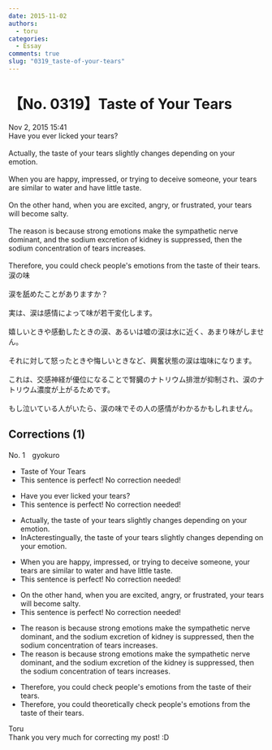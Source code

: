 ```yaml
---
date: 2015-11-02
authors:
  - toru
categories:
  - Essay
comments: true
slug: "0319_taste-of-your-tears"
---
```


# 【No. 0319】Taste of Your Tears
<div class="date">Nov 2, 2015 15:41</div>
<div id="post"><div id="body_show_ori">
Have you ever licked your tears?<br/><br/>Actually, the taste of your tears slightly changes depending on your emotion.<br/><br/>When you are happy, impressed, or trying to deceive someone, your tears are similar to water and have little taste.<br/><br/>On the other hand, when you are excited, angry, or frustrated, your tears will become salty.<br/><br/>The reason is because strong emotions make the sympathetic nerve dominant, and the sodium excretion of kidney is suppressed, then the sodium concentration of tears increases.<br/><br/>Therefore, you could check people's emotions from the taste of their tears.
</div></div>

<!-- more -->

<div id="post_ja"><div id="body_show_mo">
涙の味<br/><br/>涙を舐めたことがありますか？<br/><br/>実は、涙は感情によって味が若干変化します。<br/><br/>嬉しいときや感動したときの涙、あるいは嘘の涙は水に近く、あまり味がしません。<br/><br/>それに対して怒ったときや悔しいときなど、興奮状態の涙は塩味になります。<br/><br/>これは、交感神経が優位になることで腎臓のナトリウム排泄が抑制され、涙のナトリウム濃度が上がるためです。<br/><br/>もし泣いている人がいたら、涙の味でその人の感情がわかるかもしれません。
</div></div>

## Corrections (1)
<div id="block"><div class="first_name"> No. 1　<span class="just_name">gyokuro</span></div><div id="block2">
<ul class="correction_field">
<li class="incorrect">Taste of Your Tears</li>
<li class="corrected perfect">This sentence is perfect! No correction needed!</li>
</ul>
<ul class="correction_field">
<li class="incorrect">Have you ever licked your tears?</li>
<li class="corrected perfect">This sentence is perfect! No correction needed!</li>
</ul>
<ul class="correction_field">
<li class="incorrect">Actually, the taste of your tears slightly changes depending on your emotion.</li>
<li class="corrected correct">
<span class="f_red">In</span><span class="f_gray"><span class="sline">Ac</span></span>t<span class="f_red">eresting</span><span class="f_gray"><span class="sline">ua</span></span>l<span class="f_gray"><span class="sline">l</span></span>y, the taste of your tears slightly changes depending on your emotion.
</li>
</ul>
<ul class="correction_field">
<li class="incorrect">When you are happy, impressed, or trying to deceive someone, your tears are similar to water and have little taste.</li>
<li class="corrected perfect">This sentence is perfect! No correction needed!</li>
</ul>
<ul class="correction_field">
<li class="incorrect">On the other hand, when you are excited, angry, or frustrated, your tears will become salty.</li>
<li class="corrected perfect">This sentence is perfect! No correction needed!</li>
</ul>
<ul class="correction_field">
<li class="incorrect">The reason is because strong emotions make the sympathetic nerve dominant, and the sodium excretion of kidney is suppressed, then the sodium concentration of tears increases.</li>
<li class="corrected correct">
The reason is because strong emotions make the sympathetic nerve dominant, and the sodium excretion of <span class="f_red">the </span>kidney is suppressed, then the sodium concentration of tears increases.
</li>
</ul>
<ul class="correction_field">
<li class="incorrect">Therefore, you could check people's emotions from the taste of their tears.</li>
<li class="corrected correct">
Therefore, you could <span class="f_red">theoreti</span>c<span class="f_red">ally c</span>heck people's emotions from the taste of their tears.
</li>
</ul>
</div><div class="name"><span class="just_name">Toru</span><br>
Thank you very much for correcting my post! :D
</div>
</div>

